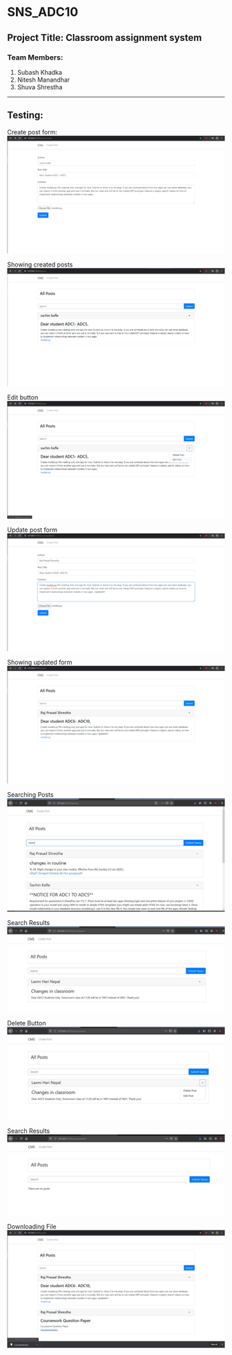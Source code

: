 # SNS_ADC10

## Project Title: Classroom assignment system

### Team Members:
1. Subash Khadka
2. Nitesh Manandhar
3. Shuva Shrestha

---

## Testing:
Create post form:
![GitHub Logo](Test_Images/1_create_post_form.PNG)

Showing created posts
![GitHub Logo](Test_Images/2_show_created_posts.PNG)

Edit button
![GitHub Logo](Test_Images/3_edit_button.PNG)

Update post form
![GitHub Logo](Test_Images/4_update_post_form.PNG)

Showing updated form
![GitHub Logo](Test_Images/5_showing_updated_form.PNG)

Searching Posts
![GitHub Logo](Test_Images/6_searchingResult.JPG)

Search Results
![GitHub Logo](Test_Images/7_ResultAfterSearching.JPG)

Delete Button
![GitHub Logo](Test_Images/8_DeleteButton.JPG)

Search Results
![GitHub Logo](Test_Images/9_After_deleting_post.JPG)

Downloading File
![GitHub Logo](Test_Images/10_downloading_file.PNG)